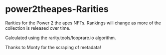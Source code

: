 # power2theapes-Rarities
Rarities for the Power 2 the apes NFTs. Rankings will change as more of the collection is released over time.

Calculated using the rarity.tools/looprare.io algorithm.

Thanks to Monty for the scraping of metadata!
